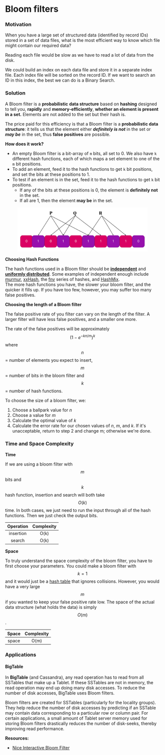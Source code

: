 # Bloom filters

### Motivation

When you have a large set of structured data (identified by record IDs) stored in a set of data files, what is the most efficient way to know which file might contain our required data?

Reading each file would be slow as we have to read a lot of data from the disk.

We could build an index on each data file and store it in a separate index file. Each index file will be sorted on the record ID. If we want to search an ID in this index, the best we can do is a Binary Search.

### Solution

A Bloom filter is a **probabilistic** **data structure** based on **hashing** designed to tell you, **rapidly** and **memory-efficiently**, **whether an element is present in a set.** Elements are not added to the set but their hash is.

The price paid for this efficiency is that a Bloom filter is a **probabilistic data structure**: it tells us that the element either _**definitely is not**_ in the set or _**may be**_ in the set, thus **false positives** are possible.

**How does it work?**

* &#x20;An empty Bloom filter is a bit-array of `m` bits, all set to 0. We also have `k` different hash functions, each of which maps a set element to one of the `m` bit positions.
* To add an element, feed it to the hash functions to get `k` bit positions, and set the bits at these positions to 1.
* To test if an element is in the set, feed it to the hash functions to get `k` bit positions.
  * If any of the bits at these positions is 0, the element is **definitely not** in the set.
  * If all are 1, then the element **may be** in the set.

<figure><img src="../.gitbook/assets/Diana Playground (1).jpg" alt=""><figcaption></figcaption></figure>

**Choosing Hash Functions**

The hash functions used in a Bloom filter should be [**independent**](http://en.wiktionary.org/wiki/independent\_function) and [**uniformly distributed**](http://en.wikipedia.org/wiki/Uniform\_distribution\_\(discrete\)). Some examples of independent enough include [murmur](https://sites.google.com/site/murmurhash/), [xxHash](https://github.com/Cyan4973/xxHash), the [fnv](http://isthe.com/chongo/tech/comp/fnv/) series of hashes, and [HashMix](https://web.archive.org/web/20061030103559/http://www.concentric.net/\~Ttwang/tech/inthash.htm).\
The more hash functions you have, the slower your bloom filter, and the quicker it fills up. If you have too few, however, you may suffer too many false positives.



**Choosing the length of a Bloom filter**

The false positive rate of you filter can vary on the length of the filter. A larger filter will have less false positives, and a smaller one more.

The rate of the false positives will be approximately $$(1-e^{-kn/m})^k$$ where $$n$$ = number of elements you expect to insert, $$m$$= number of bits in the bloom filter and $$k$$= number of hash functions.

To choose the size of a bloom filter, we:

1. Choose a ballpark value for _n_
2. Choose a value for _m_
3. Calculate the optimal value of _k_
4. Calculate the error rate for our chosen values of _n_, _m_, and _k_. If it's unacceptable, return to step 2 and change m; otherwise we're done.

### Time and Space Complexity

**Time**

If we are using a bloom filter with $$m$$ bits and $$k$$ hash function, insertion and search will both take $$O(k)$$ time. In both cases, we just need to run the input through all of the hash functions. Then we just check the output bits.

| Operation | Complexity |
| :-------: | :--------: |
| insertion |    O(k)    |
|   search  |    O(k)    |

**Space**

To truly understand the space complexity of the bloom filter, you have to first choose your parameters. You could make a bloom filter with $$k=1$$ and it would just be a [hash table](https://brilliant.org/wiki/hash-tables/) that ignores collisions. However, you would have a very large $$m$$ if you wanted to keep your false positive rate low. The space of the actual data structure (what holds the data) is simply $$O(m)$$.

| Space | Complexity |
| :---: | :--------: |
| space |    O(m)    |

### Applications

#### BigTable

In **BigTable** (and Cassandra), any read operation has to read from all SSTables that make up a Tablet. If these SSTables are not in memory, the read operation may end up doing many disk accesses. To reduce the number of disk accesses, BigTable uses Bloom filters.

Bloom filters are created for SSTables (particularly for the locality groups). They help reduce the number of disk accesses by predicting if an SSTable may contain data corresponding to a particular row or column pair. For certain applications, a small amount of Tablet server memory used for storing Bloom filters drastically reduces the number of disk-seeks, thereby improving read performance.



**Resources:**

* [Nice Interactive Bloom Filter](https://llimllib.github.io/bloomfilter-tutorial/)
